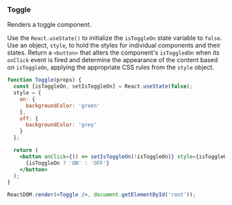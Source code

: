 ### Toggle

Renders a toggle component.

Use the `React.useState()` to initialize the `isToggleOn` state variable to `false`.
Use an object, `style`, to hold the styles for individual components and their states.
Return a `<button>` that alters the component's `isToggledOn` when its `onClick` event is fired and determine the appearance of the content based on `isToggleOn`, applying the appropriate CSS rules from the `style` object.

```jsx
function Toggle(props) {
  const [isToggleOn, setIsToggleOn] = React.useState(false);
  style = {
    on: {
      backgroundColor: 'green'
    },
    off: {
      backgroundColor: 'grey'
    }
  };

  return (
    <button onClick={() => setIsToggleOn(!isToggleOn)} style={isToggleOn ? style.on : style.off}>
      {isToggleOn ? 'ON' : 'OFF'}
    </button>
  );
}
```

```jsx
ReactDOM.render(<Toggle />, document.getElementById('root'));
```

<!-- tags: visual,state  -->

<!-- expertise: 0 -->
